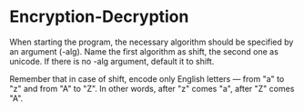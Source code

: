 # Encryption-Decryption

When starting the program, the necessary algorithm should be specified by an argument (-alg). Name the first algorithm as shift, the second one as unicode. If there is no -alg argument, default it to shift.

Remember that in case of shift, encode only English letters — from "a" to "z" and from "A" to "Z". In other words, after "z" comes "a", after "Z" comes "A".
